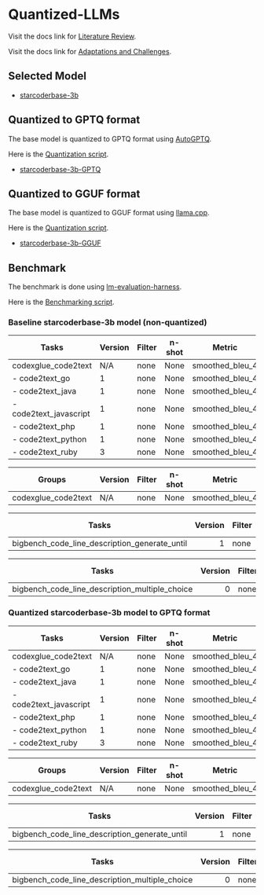 # Quantized-LLMs

Visit the docs link for [Literature Review](https://docs.google.com/document/d/13AKlV_DhqfleW82-5kgPufhFQnpCeg1DgRHWcGOVBuI/edit?usp=sharing).

Visit the docs link for [Adaptations and Challenges](https://docs.google.com/document/d/1-e6h6b9d2pJtQexcfdRPrWh_9DbshzChpmhhVqY71pg/edit?usp=sharing).

## Selected Model

* [starcoderbase-3b](https://huggingface.co/bigcode/starcoderbase-3b)

## Quantized to GPTQ format

The base model is quantized to GPTQ format using [AutoGPTQ](https://github.com/Significant-Gravitas/AutoGPT).

Here is the [Quantization script](https://github.com/cosmo3769/Quantized-LLMs/blob/main/notebooks/quantize-starcodebase-3b-gptq.ipynb). 

* [starcoderbase-3b-GPTQ](https://huggingface.co/cosmo3769/starcoderbase-3b-GPTQ)

## Quantized to GGUF format

The base model is quantized to GGUF format using [llama.cpp](https://github.com/ggerganov/llama.cpp).

Here is the [Quantization script](https://github.com/cosmo3769/Quantized-LLMs/blob/main/notebooks/quantize_starcoderbase_3b_GGUF.ipynb).

* [starcoderbase-3b-GGUF](https://huggingface.co/cosmo3769/starcoderbase-3b-GGUF)

## Benchmark 

The benchmark is done using [lm-evaluation-harness](https://github.com/EleutherAI/lm-evaluation-harness).

Here is the [Benchmarking script](https://github.com/cosmo3769/Quantized-LLMs/blob/main/notebooks/llmbenchmark-starcodebase-3b-lm-eval-harness.ipynb).

### Baseline starcoderbase-3b model (non-quantized)

|         Tasks         |Version|Filter|n-shot|    Metric     |Value |   |Stderr|
|-----------------------|-------|------|------|---------------|-----:|---|-----:|
|codexglue_code2text    |N/A    |none  |None  |smoothed_bleu_4|1.3519|±  |0.3067|
| - code2text_go        |      1|none  |None  |smoothed_bleu_4|1.5781|±  |0.3734|
| - code2text_java      |      1|none  |None  |smoothed_bleu_4|1.2778|±  |0.1991|
| - code2text_javascript|      1|none  |None  |smoothed_bleu_4|1.1443|±  |0.1181|
| - code2text_php       |      1|none  |None  |smoothed_bleu_4|0.5171|±  |0.5171|
| - code2text_python    |      1|none  |None  |smoothed_bleu_4|2.8338|±  |1.5323|
| - code2text_ruby      |      3|none  |None  |smoothed_bleu_4|0.7601|±  |0.7601|

|      Groups       |Version|Filter|n-shot|    Metric     |Value |   |Stderr|
|-------------------|-------|------|------|---------------|-----:|---|-----:|
|codexglue_code2text|N/A    |none  |None  |smoothed_bleu_4|1.3519|±  |0.3067|

|                    Tasks                    |Version|Filter|n-shot|  Metric   |Value|   |Stderr|
|---------------------------------------------|------:|------|------|-----------|----:|---|-----:|
|bigbench_code_line_description_generate_until|      1|none  |None  |exact_match|    0|±  |     0|

|                    Tasks                     |Version|Filter|n-shot|Metric|Value|   |Stderr|
|----------------------------------------------|------:|------|------|------|----:|---|-----:|
|bigbench_code_line_description_multiple_choice|      0|none  |None  |acc   | 0.25|±  |0.0564|

### Quantized starcoderbase-3b model to GPTQ format

|         Tasks         |Version|Filter|n-shot|    Metric     |Value |   |Stderr|
|-----------------------|-------|------|------|---------------|-----:|---|-----:|
|codexglue_code2text    |N/A    |none  |None  |smoothed_bleu_4|0.9254|±  |0.2109|
| - code2text_go        |      1|none  |None  |smoothed_bleu_4|1.4702|±  |0.4813|
| - code2text_java      |      1|none  |None  |smoothed_bleu_4|0.6907|±  |0.6907|
| - code2text_javascript|      1|none  |None  |smoothed_bleu_4|0.9469|±  |0.0339|
| - code2text_php       |      1|none  |None  |smoothed_bleu_4|0.5171|±  |0.5171|
| - code2text_python    |      1|none  |None  |smoothed_bleu_4|1.1676|±  |0.2156|
| - code2text_ruby      |      3|none  |None  |smoothed_bleu_4|0.7601|±  |0.7601|

|      Groups       |Version|Filter|n-shot|    Metric     |Value |   |Stderr|
|-------------------|-------|------|------|---------------|-----:|---|-----:|
|codexglue_code2text|N/A    |none  |None  |smoothed_bleu_4|0.9254|±  |0.2109|

|                    Tasks                    |Version|Filter|n-shot|  Metric   |Value|   |Stderr|
|---------------------------------------------|------:|------|------|-----------|----:|---|-----:|
|bigbench_code_line_description_generate_until|      1|none  |None  |exact_match|    0|±  |     0|

|                    Tasks                     |Version|Filter|n-shot|Metric|Value|   |Stderr|
|----------------------------------------------|------:|------|------|------|----:|---|-----:|
|bigbench_code_line_description_multiple_choice|      0|none  |None  |acc   |  0.1|±  |   0.1|
